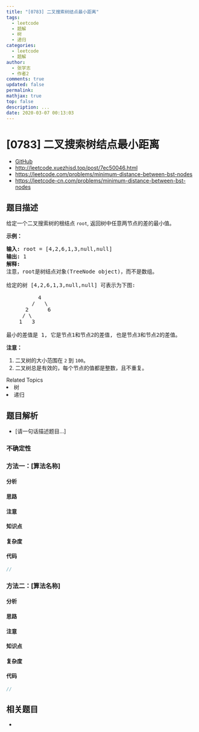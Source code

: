 ```yaml
---
title: "[0783] 二叉搜索树结点最小距离"
tags:
  - leetcode
  - 题解
  - 树
  - 递归
categories:
  - leetcode
  - 题解
author:
  - 张学志
  - 作者2
comments: true
updated: false
permalink:
mathjax: true
top: false
description: ...
date: 2020-03-07 00:13:03
---
```



# [0783] 二叉搜索树结点最小距离
* [GitHub](https://github.com/algoboy101/LeetCodeCrowdsource/tree/master/_posts/QA/%5B0783%5D%20%E4%BA%8C%E5%8F%89%E6%90%9C%E7%B4%A2%E6%A0%91%E7%BB%93%E7%82%B9%E6%9C%80%E5%B0%8F%E8%B7%9D%E7%A6%BB.md)
* http://leetcode.xuezhisd.top/post/7ec50046.html
* https://leetcode.com/problems/minimum-distance-between-bst-nodes
* https://leetcode-cn.com/problems/minimum-distance-between-bst-nodes


## 题目描述

<p>给定一个二叉搜索树的根结点&nbsp;<code>root</code>, 返回树中任意两节点的差的最小值。</p>

<p><strong>示例：</strong></p>

<pre>
<strong>输入:</strong> root = [4,2,6,1,3,null,null]
<strong>输出:</strong> 1
<strong>解释:</strong>
注意，root是树结点对象(TreeNode object)，而不是数组。

给定的树 [4,2,6,1,3,null,null] 可表示为下图:

          4
        /   \
      2      6
     / \    
    1   3  

最小的差值是 1, 它是节点1和节点2的差值, 也是节点3和节点2的差值。</pre>

<p><strong>注意：</strong></p>

<ol>
	<li>二叉树的大小范围在 <code>2</code> 到&nbsp;<code>100</code>。</li>
	<li>二叉树总是有效的，每个节点的值都是整数，且不重复。</li>
</ol>
<div><div>Related Topics</div><div><li>树</li><li>递归</li></div></div>


## 题目解析
* [请一句话描述题目...]

### 不确定性


### 方法一：[算法名称]

#### 分析

#### 思路

#### 注意

#### 知识点

#### 复杂度

#### 代码

```cpp
//
```


### 方法二：[算法名称]

#### 分析

#### 思路

#### 注意

#### 知识点

#### 复杂度

#### 代码

```cpp
//
```


## 相关题目
* 
